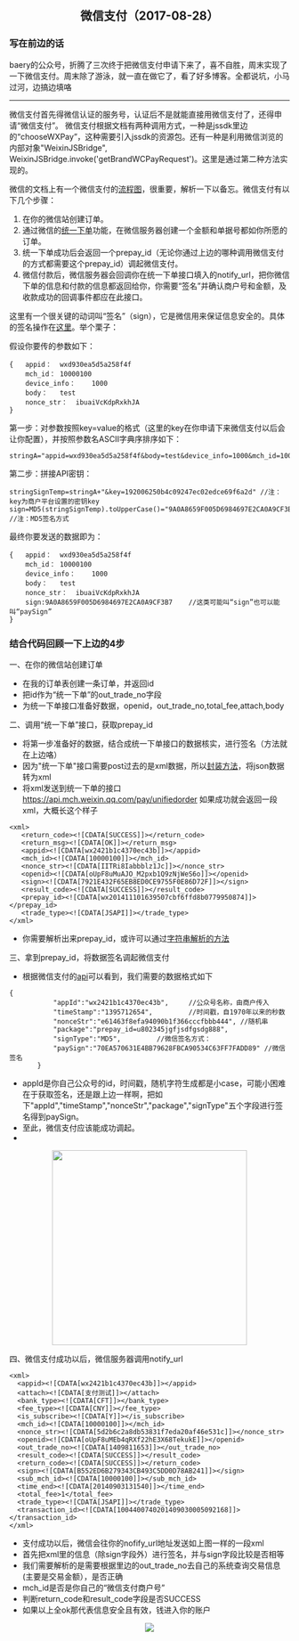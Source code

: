 <h2 align='center'>微信支付（2017-08-28）</h2>

### 写在前边的话
baery的公众号，折腾了三次终于把微信支付申请下来了，喜不自胜，周末实现了一下微信支付。周末除了游泳，就一直在做它了，看了好多博客。全都说坑，小马过河，边搞边填咯

---
微信支付首先得微信认证的服务号，认证后不是就能直接用微信支付了，还得申请“微信支付”。
微信支付根据文档有两种调用方式，一种是jssdk里边的“chooseWXPay”，这种需要引入jssdk的资源包。还有一种是利用微信浏览的内部对象"WeixinJSBridge", WeixinJSBridge.invoke('getBrandWCPayRequest')。这里是通过第二种方法实现的。

微信的文档上有一个微信支付的[流程图](https://pay.weixin.qq.com/wiki/doc/api/jsapi.php?chapter=7_4)，很重要，解析一下以备忘。微信支付有以下几个步骤：
1. 在你的微信站创建订单。
2. 通过微信的[统一下单](https://pay.weixin.qq.com/wiki/doc/api/jsapi.php?chapter=9_1)功能，在微信服务器创建一个金额和单据号都如你所愿的订单。
3. 统一下单成功后会返回一个prepay_id（无论你通过上边的哪种调用微信支付的方式都需要这个prepay_id）调起微信支付。
4. 微信付款后，微信服务器会回调你在统一下单接口填入的notify_url，把你微信下单的信息和付款的信息都返回给你，你需要“签名”并确认商户号和金额，及收款成功的回调事件都应在此接口。

这里有一个很关键的动词叫“签名”（sign），它是微信用来保证信息安全的。具体的签名操作在[这里](https://pay.weixin.qq.com/wiki/doc/api/jsapi.php?chapter=4_3)。举个栗子：

假设你要传的参数如下：

```
{   appid：	wxd930ea5d5a258f4f
    mch_id：	10000100
    device_info：	1000
    body：	test
    nonce_str：	ibuaiVcKdpRxkhJA
}
```
第一步：对参数按照key=value的格式（这里的key在你申请下来微信支付以后会让你配置），并按照参数名ASCII字典序排序如下：

```
stringA="appid=wxd930ea5d5a258f4f&body=test&device_info=1000&mch_id=10000100&nonce_str=ibuaiVcKdpRxkhJA";
```
第二步：拼接API密钥：

```
stringSignTemp=stringA+"&key=192006250b4c09247ec02edce69f6a2d" //注：key为商户平台设置的密钥key
sign=MD5(stringSignTemp).toUpperCase()="9A0A8659F005D6984697E2CA0A9CF3B7" //注：MD5签名方式
```
最终你要发送的数据即为：

```
{   appid：	wxd930ea5d5a258f4f
    mch_id：	10000100
    device_info：	1000
    body：	test
    nonce_str：	ibuaiVcKdpRxkhJA
    sign:9A0A8659F005D6984697E2CA0A9CF3B7    //这类可能叫“sign”也可以能叫“paySign”
}
```
### 结合代码回顾一下上边的4步
一、在你的微信站创建订单
- 在我的订单表创建一条订单，并返回id
- 把id作为“统一下单”的out_trade_no字段
- 为统一下单接口准备好数据，openid，out_trade_no,total_fee,attach,body

二、调用“统一下单”接口，获取prepay_id

- 将第一步准备好的数据，结合成统一下单接口的数据核实，进行签名（方法就在上边咯）
- 因为"统一下单"接口需要post过去的是xml数据，所以[封装方法](https://github.com/guguji5/bakery/blob/master/bakeryApi/wechat/unifiedorder.js)，将json数据转为xml
- 将xml发送到统一下单的接口
https://api.mch.weixin.qq.com/pay/unifiedorder
如果成功就会返回一段xml，大概长这个样子

```
<xml>
   <return_code><![CDATA[SUCCESS]]></return_code>
   <return_msg><![CDATA[OK]]></return_msg>
   <appid><![CDATA[wx2421b1c4370ec43b]]></appid>
   <mch_id><![CDATA[10000100]]></mch_id>
   <nonce_str><![CDATA[IITRi8Iabbblz1Jc]]></nonce_str>
   <openid><![CDATA[oUpF8uMuAJO_M2pxb1Q9zNjWeS6o]]></openid>
   <sign><![CDATA[7921E432F65EB8ED0CE9755F0E86D72F]]></sign>
   <result_code><![CDATA[SUCCESS]]></result_code>
   <prepay_id><![CDATA[wx201411101639507cbf6ffd8b0779950874]]></prepay_id>
   <trade_type><![CDATA[JSAPI]]></trade_type>
</xml>
```
- 你需要解析出来prepay_id，或许可以通过[字符串解析的方法](https://github.com/guguji5/bakery/blob/master/bakeryApi/dbconf/xmlParse.js)

三、拿到prepay_id，将数据签名调起微信支付


- 根据微信支付的[api](https://pay.weixin.qq.com/wiki/doc/api/jsapi.php?chapter=7_7&index=6)可以看到，我们需要的数据格式如下
```
{
           "appId":"wx2421b1c4370ec43b",     //公众号名称，由商户传入     
           "timeStamp":"1395712654",         //时间戳，自1970年以来的秒数     
           "nonceStr":"e61463f8efa94090b1f366cccfbbb444", //随机串     
           "package":"prepay_id=u802345jgfjsdfgsdg888",     
           "signType":"MD5",         //微信签名方式：     
           "paySign":"70EA570631E4BB79628FBCA90534C63FF7FADD89" //微信签名 
       }
```
- appId是你自己公众号的id，时间戳，随机字符生成都是小case，可能小困难在于获取签名，还是跟上边一样啊，把如下"appId","timeStamp","nonceStr","package","signType"五个字段进行签名得到paySign。
- 至此，微信支付应该能成功调起。
- 
<div align=center>
<img src='http://ww1.sinaimg.cn/large/7ec3646fgy1fizfr7ybcij20f00qodg9.jpg' width=350>
</div>

四、微信支付成功以后，微信服务器调用notify_url

```
<xml>
  <appid><![CDATA[wx2421b1c4370ec43b]]></appid>
  <attach><![CDATA[支付测试]]></attach>
  <bank_type><![CDATA[CFT]]></bank_type>
  <fee_type><![CDATA[CNY]]></fee_type>
  <is_subscribe><![CDATA[Y]]></is_subscribe>
  <mch_id><![CDATA[10000100]]></mch_id>
  <nonce_str><![CDATA[5d2b6c2a8db53831f7eda20af46e531c]]></nonce_str>
  <openid><![CDATA[oUpF8uMEb4qRXf22hE3X68TekukE]]></openid>
  <out_trade_no><![CDATA[1409811653]]></out_trade_no>
  <result_code><![CDATA[SUCCESS]]></result_code>
  <return_code><![CDATA[SUCCESS]]></return_code>
  <sign><![CDATA[B552ED6B279343CB493C5DD0D78AB241]]></sign>
  <sub_mch_id><![CDATA[10000100]]></sub_mch_id>
  <time_end><![CDATA[20140903131540]]></time_end>
  <total_fee>1</total_fee>
  <trade_type><![CDATA[JSAPI]]></trade_type>
  <transaction_id><![CDATA[1004400740201409030005092168]]></transaction_id>
</xml>
```
- 支付成功以后，微信会往你的nofify_url地址发送如上图一样的一段xml
- 首先把xml里的信息（除sign字段外）进行签名，并与sign字段比较是否相等
- 我们需要解析的是需要根据里边的out_trade_no去自己的系统查询交易信息(主要是交易金额），是否正确
- mch_id是否是你自己的“微信支付商户号”
- 判断return_code和result_code字段是否SUCCESS
- 如果以上全ok那代表信息安全且有效，钱进入你的账户



<div align=center>
<img src ='http://ww1.sinaimg.cn/large/7ec3646fgy1fizfp0nxrcj2076076q3e.jpg'>
</div>

